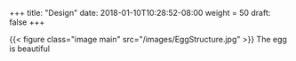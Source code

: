 +++
title: "Design"
date: 2018-01-10T10:28:52-08:00
weight = 50
draft: false
+++

{{< figure class="image main" src="/images/EggStructure.jpg" >}}
The egg is beautiful